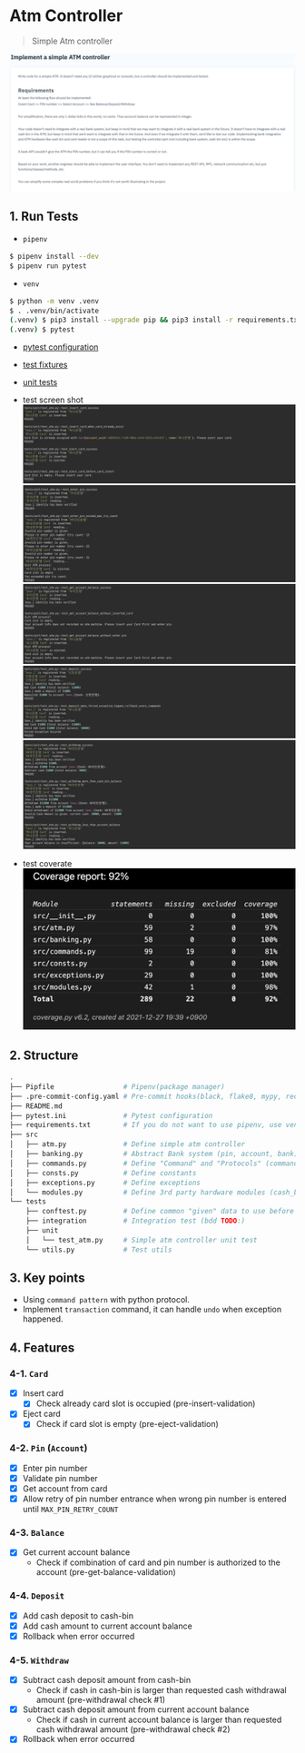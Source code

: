 # Atm Controller
> Simple Atm controller

![](./static/requirements.png)


## 1. Run Tests

- `pipenv`
```bash
$ pipenv install --dev
$ pipenv run pytest
```

- `venv`
```bash
$ python -m venv .venv
$ . .venv/bin/activate
(.venv) $ pip3 install --upgrade pip && pip3 install -r requirements.txt --no-cache-dir
(.venv) $ pytest
```

- [pytest configuration](./pytest.ini)
- [test fixtures](./tests/conftest.py)
- [unit tests](./tests/unit/test_atm.py)

- test screen shot
![](./static/card.png)
![](./static/pin.png)
![](./static/balance.png)
![](./static/deposit.png)
![](./static/withdraw.png)
- test coverate
![](./static/cov_report.png)

## 2. Structure

```bash
.
├── Pipfile                 # Pipenv(package manager)
├── .pre-commit-config.yaml # Pre-commit hooks(black, flake8, mypy, reorder-imports)
├── README.md
├── pytest.ini              # Pytest configuration
├── requirements.txt        # If you do not want to use pipenv, use venv
├── src
│   ├── atm.py              # Define simple atm controller
│   ├── banking.py          # Abstract Bank system (pin, account, bank)
│   ├── commands.py         # Define "Command" and "Protocols" (command-pattern)
│   ├── consts.py           # Define constants
│   ├── exceptions.py       # Define exceptions
│   └── modules.py          # Define 3rd party hardware modules (cash_bin, card_reader)
└── tests
    ├── conftest.py         # Define common "given" data to use before testing
    ├── integration         # Integration test (bdd TODO:)
    ├── unit
    │   └── test_atm.py     # Simple atm controller unit test
    └── utils.py            # Test utils
```


## 3. Key points
- Using `command pattern` with python protocol.
- Implement `transaction` command, it can handle `undo` when exception happened.

## 4. Features
### 4-1. `Card`
- [x] Insert card
    - [x] Check already card slot is occupied (pre-insert-validation)
- [x] Eject card
    - [x] Check if card slot is empty (pre-eject-validation)
### 4-2. `Pin` (`Account`)
- [x] Enter pin number
- [x] Validate pin number
- [x] Get account from card
- [x] Allow retry of pin number entrance when wrong pin number is entered until `MAX_PIN_RETRY_COUNT`
### 4-3. `Balance`
- [x] Get current account balance
    - Check if combination of card and pin number is authorized to the account (pre-get-balance-validation)
### 4-4. `Deposit`
- [x] Add cash deposit to cash-bin
- [x] Add cash amount to current account balance
- [x] Rollback when error occurred
### 4-5. `Withdraw`
- [x] Subtract cash deposit amount from cash-bin
  - Check if cash in cash-bin is larger than requested cash withdrawal amount (pre-withdrawal check #1)
- [x] Subtract cash deposit amount from current account balance
  - Check if cash in current account balance is larger than requested cash withdrawal amount (pre-withdrawal check #2)
- [x] Rollback when error occurred
